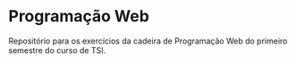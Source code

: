 
# Programação Web

Repositório para os exercícios da cadeira de Programação Web do primeiro semestre do curso de TSI.
